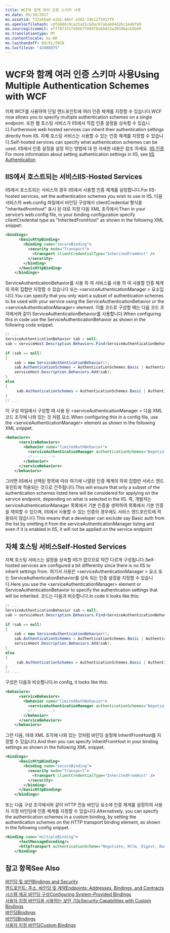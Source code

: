 ```yaml
---
title: WCF와 함께 여러 인증 스키마 사용
ms.date: 03/30/2017
ms.assetid: f32a56a0-e2b2-46bf-a302-29e1275917f9
ms.openlocfilehash: cdf40d6c0ca25a21cbdac07abab04d2bc144bf69
ms.sourcegitcommit: efff8f331fd9467f093f8ab8d23a203d6ecb5b60
ms.translationtype: MT
ms.contentlocale: ko-KR
ms.lasthandoff: 09/01/2018
ms.locfileid: "43408975"
---
```

# <a name="using-multiple-authentication-schemes-with-wcf"></a><span data-ttu-id="4f954-102">WCF와 함께 여러 인증 스키마 사용</span><span class="sxs-lookup"><span data-stu-id="4f954-102">Using Multiple Authentication Schemes with WCF</span></span>
<span data-ttu-id="4f954-103">이제 WCF를 사용하여 단일 엔드포인트에 여러 인증 체계를 지정할 수 있습니다.</span><span class="sxs-lookup"><span data-stu-id="4f954-103">WCF now allows you to specify multiple authentication schemes on a single endpoint.</span></span> <span data-ttu-id="4f954-104">또한 웹 호스팅 서비스가 IIS에서 직접 인증 설정을 상속할 수 있습니다.</span><span class="sxs-lookup"><span data-stu-id="4f954-104">Furthermore web hosted services can inherit their authentication settings directly from IIS.</span></span> <span data-ttu-id="4f954-105">자체 호스팅 서비스는 사용할 수 있는 인증 체계를 지정할 수 있습니다.</span><span class="sxs-lookup"><span data-stu-id="4f954-105">Self-hosted services can specify what authentication schemes can be used.</span></span> <span data-ttu-id="4f954-106">IIS에서 인증 설정을 설정 하는 방법에 대 한 자세한 내용은 참조 하세요. [IIS 인증](https://go.microsoft.com/fwlink/?LinkId=232458)</span><span class="sxs-lookup"><span data-stu-id="4f954-106">For more information about setting authentication settings in IIS, see [IIS Authentication](https://go.microsoft.com/fwlink/?LinkId=232458)</span></span>  
  
## <a name="iis-hosted-services"></a><span data-ttu-id="4f954-107">IIS에서 호스트되는 서비스</span><span class="sxs-lookup"><span data-stu-id="4f954-107">IIS-Hosted Services</span></span>  
 <span data-ttu-id="4f954-108">IIS에서 호스트되는 서비스의 경우 IIS에서 사용할 인증 체계를 설정합니다.</span><span class="sxs-lookup"><span data-stu-id="4f954-108">For IIS-hosted services, set the authentication schemes you wish to use in IIS.</span></span> <span data-ttu-id="4f954-109">다음 서비스의 web.config 파일에서 바인딩 구성에서 clientCredential 형식을 "inheritedfromhost" 표시 된 대로 지정 다음 XML 조각에서:</span><span class="sxs-lookup"><span data-stu-id="4f954-109">Then in your service’s web.config file, in your binding configuration specify clientCredential type as "InheritedFromHost" as shown in the following XML snippet:</span></span>  
  
```xml  
<bindings>  
      <basicHttpBinding>  
        <binding name="secureBinding">  
          <security mode="Transport">  
            <transport clientCredentialType="InheritedFromHost" />  
          </security>  
        </binding>  
      </basicHttpBinding>  
    </bindings>  
```  
  
 <span data-ttu-id="4f954-110">ServiceAuthenticationBehavior를 사용 하 여 서비스를 사용 하 여 사용할 인증 체계의 하위 집합만 지정할 수 있습니다 또는 \<serviceAuthenticationManager > 요소입니다.</span><span class="sxs-lookup"><span data-stu-id="4f954-110">You can specify that you only want a subset of authentication schemes to be used with your service using the ServiceAuthenticationBehavior or the \<serviceAuthenticationManager> element.</span></span> <span data-ttu-id="4f954-111">이를 코드로 구성할 때는 다음 코드 조각에서와 같이 ServiceAuthenticationBehavior를 사용합니다.</span><span class="sxs-lookup"><span data-stu-id="4f954-111">When configuring this in code use the ServiceAuthenticationBehavior as shown in the following code snippet.</span></span>  
  
```csharp  
// ...  
ServiceAuthenticationBehavior sab = null;  
sab = serviceHost.Description.Behaviors.Find<ServiceAuthenticationBehavior>();  
  
if (sab == null)  
{  
    sab = new ServiceAuthenticationBehavior();  
    sab.AuthenticationSchemes = AuthenticationSchemes.Basic | AuthenticationSchemes.Negotiate | AuthenticationSchemes.Digest;  
    serviceHost.Description.Behaviors.Add(sab);  
}  
else  
{  
     sab.AuthenticationSchemes = AuthenticationSchemes.Basic | AuthenticationSchemes.Negotiate | AuthenticationSchemes.Digest;  
}  
// ...  
```  
  
 <span data-ttu-id="4f954-112">이 구성 파일에서 구성할 때 사용 된 \<serviceAuthenticationManager > 다음 XML 코드 조각에 나와 있는 것 처럼 요소.</span><span class="sxs-lookup"><span data-stu-id="4f954-112">When configuring this in a config file, use the \<serviceAuthenticationManager> element as shown in the following XML snippet.</span></span>  
  
```xml  
<behaviors>  
      <serviceBehaviors>  
        <behavior name="limitedAuthBehavior">  
          <serviceAuthenticationManager authenticationSchemes="Negotiate, Digest, Basic"/>  
          <!-- ... -->  
        </behavior>  
      </serviceBehaviors>  
    </behaviors>  
```  
  
 <span data-ttu-id="4f954-113">그러면 IIS에서 선택된 항목에 따라 여기에 나열된 인증 체계의 하위 집합만 서비스 엔드포인트에 적용되는 것으로 간주됩니다.</span><span class="sxs-lookup"><span data-stu-id="4f954-113">This will ensure that only a subset of the authentication schemes listed here will be considered for applying on the service endpoint, depending on what is selected in the IIS.</span></span> <span data-ttu-id="4f954-114">즉, 개발자는 serviceAuthenticationManager 목록에서 기본 인증을 생략하여 목록에서 기본 인증을 제외할 수 있으며, IIS에서 사용할 수 있는 인증의 경우에도 서비스 엔드포인트에 적용되지 않습니다.</span><span class="sxs-lookup"><span data-stu-id="4f954-114">This means that a developer can exclude say Basic auth from the list by omitting it from the serviceAuthenticationManager listing and even if it is enabled in IIS, it will not be applied on the service endpoint</span></span>  
  
## <a name="self-hosted-services"></a><span data-ttu-id="4f954-115">자체 호스팅 서비스</span><span class="sxs-lookup"><span data-stu-id="4f954-115">Self-Hosted Services</span></span>  
 <span data-ttu-id="4f954-116">자체 호스팅 서비스는 설정을 상속할 IIS가 없으므로 약간 다르게 구성됩니다.</span><span class="sxs-lookup"><span data-stu-id="4f954-116">Self-hosted services are configured a bit differently since there is no IIS to inherit settings from.</span></span> <span data-ttu-id="4f954-117">여기서 사용은 \<serviceAuthenticationManager > 요소 또는 ServiceAuthenticationBehavior를 상속 되는 인증 설정을 지정할 수 있습니다.</span><span class="sxs-lookup"><span data-stu-id="4f954-117">Here you use the \<serviceAuthenticationManager> element or ServiceAuthenticationBehavior to specify the authentication settings that will be inherited.</span></span> <span data-ttu-id="4f954-118">코드는 다음과 비슷합니다.</span><span class="sxs-lookup"><span data-stu-id="4f954-118">In code it looks like this:</span></span>  
  
```csharp  
// ...  
ServiceAuthenticationBehavior sab = null;  
sab = serviceHost.Description.Behaviors.Find<ServiceAuthenticationBehavior>();  
  
if (sab == null)  
{  
    sab = new ServiceAuthenticationBehavior();  
    sab.AuthenticationSchemes = AuthenticationSchemes.Basic | AuthenticationSchemes.Negotiate | AuthenticationSchemes.Digest;  
    serviceHost.Description.Behaviors.Add(sab);  
}  
else  
{  
     sab.AuthenticationSchemes = AuthenticationSchemes.Basic | AuthenticationSchemes.Negotiate | AuthenticationSchemes.Digest;  
}  
// ...  
```  
  
 <span data-ttu-id="4f954-119">구성은 다음과 비슷합니다.</span><span class="sxs-lookup"><span data-stu-id="4f954-119">In config, it looks like this:</span></span>  
  
```xml  
<behaviors>  
      <serviceBehaviors>  
        <behavior name="limitedAuthBehavior">  
          <serviceAuthenticationManager authenticationSchemes="Negotiate, Digest, Basic"/>  
          <!-- ... -->  
        </behavior>  
      </serviceBehaviors>  
    </behaviors>  
```  
  
 <span data-ttu-id="4f954-120">그런 다음, 아래 XML 조각에 나와 있는 것처럼 바인딩 설정에 InheritFromHost를 지정할 수 있습니다.</span><span class="sxs-lookup"><span data-stu-id="4f954-120">And then you can specify InheritFromHost in your binding settings as shown in the following XML snippet.</span></span>  
  
```xml  
<bindings>  
      <basicHttpBinding>  
        <binding name="secureBinding">  
          <security mode="Transport">  
            <transport clientCredentialType="InheritedFromHost" />  
          </security>  
        </binding>  
      </basicHttpBinding>  
    </bindings>  
```  
  
 <span data-ttu-id="4f954-121">또는 다음 구성 조각에서와 같이 HTTP 전송 바인딩 요소에 인증 체계를 설정하여 사용자 지정 바인딩에 인증 체계를 지정할 수 있습니다.</span><span class="sxs-lookup"><span data-stu-id="4f954-121">Alternatively, you can specify the authentication schemes in a custom binding, by setting the authentication schemes on the HTTP transport binding element, as shown in the following config snippet.</span></span>  
  
```xml  
<binding name="multipleBinding">  
      <textMessageEncoding/>  
      <httpTransport authenticationScheme="Negotiate, Ntlm, Digest, Basic" />  
    </binding>  
```  
  
## <a name="see-also"></a><span data-ttu-id="4f954-122">참고 항목</span><span class="sxs-lookup"><span data-stu-id="4f954-122">See Also</span></span>  
 [<span data-ttu-id="4f954-123">바인딩 및 보안</span><span class="sxs-lookup"><span data-stu-id="4f954-123">Bindings and Security</span></span>](../../../../docs/framework/wcf/feature-details/bindings-and-security.md)  
 [<span data-ttu-id="4f954-124">엔드포인트: 주소, 바인딩 및 계약</span><span class="sxs-lookup"><span data-stu-id="4f954-124">Endpoints: Addresses, Bindings, and Contracts</span></span>](../../../../docs/framework/wcf/feature-details/endpoints-addresses-bindings-and-contracts.md)  
 [<span data-ttu-id="4f954-125">시스템 제공 바인딩 구성</span><span class="sxs-lookup"><span data-stu-id="4f954-125">Configuring System-Provided Bindings</span></span>](../../../../docs/framework/wcf/feature-details/configuring-system-provided-bindings.md)  
 [<span data-ttu-id="4f954-126">사용자 지정 바인딩을 사용하는 보안 기능</span><span class="sxs-lookup"><span data-stu-id="4f954-126">Security Capabilities with Custom Bindings</span></span>](../../../../docs/framework/wcf/feature-details/security-capabilities-with-custom-bindings.md)  
 [<span data-ttu-id="4f954-127">바인딩</span><span class="sxs-lookup"><span data-stu-id="4f954-127">Bindings</span></span>](../../../../docs/framework/wcf/feature-details/bindings.md)  
 [<span data-ttu-id="4f954-128">바인딩</span><span class="sxs-lookup"><span data-stu-id="4f954-128">Bindings</span></span>](../../../../docs/framework/wcf/feature-details/bindings.md)  
 [<span data-ttu-id="4f954-129">사용자 지정 바인딩</span><span class="sxs-lookup"><span data-stu-id="4f954-129">Custom Bindings</span></span>](../../../../docs/framework/wcf/extending/custom-bindings.md)
